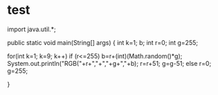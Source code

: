 # test

import java.util.*;

public static void main(String[] args)
{
 int k=1; b;
 int r=0;
 int g=255;

for(int k=1; k=9; k++) 
	if (r<=255)
	 b=r+(int)(Math.random()*g);
  	 System.out.println("RGB("+r+","+","+g+","+b);
         r=r+51;
         g=g-51;
	else
	 r=0;
	 g=255;

}
